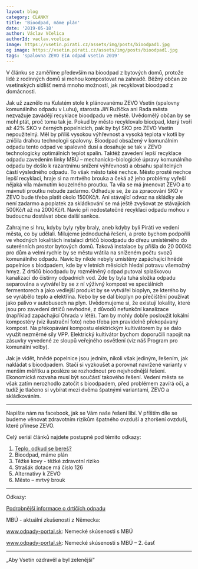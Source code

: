 ```yaml
---
layout: blog
category: CLANKY
title: 'Bioodpad, máme plán'
date: '2019-05-18'
author: Václav Včelica
authorId: vaclav.vcelica
image: https://vsetin.pirati.cz/assets/img/posts/bioodpad1.jpg
og image: https://vsetin.pirati.cz/assets/img/posts/bioodpad1.jpg
tags: 'spalovna ZEVO EIA odpad vsetin 2019'
---
```

V článku se zaměříme především na bioodpad z bytových domů, protože lidé z rodinných domů si mohou kompostovat na zahradě. Běžný občan ze vsetínských sídlišť nemá mnoho možností, jak recyklovat bioodpad z domácnosti.

Jak už zaznělo na Kulatém stole k plánovanému ZEVO Vsetín (spalovny komunálního odpadu v Luhu), starosta Jiří Ružička ani Rada města nezvažuje zavádějí recyklace bioodpadu ve městě. Uvědomělý občan by se mohl ptát, proč tomu tak je. Pokud by město recyklovalo biodpad, který tvoří až 42% SKO v černých popelnicích, pak by byl SKO pro ZEVO Vsetín nepoužitelný. Měl by příliš vysokou výhřevnost a vysoká teplota v kotli by zničila drahou technologii spalovny. Bioodpad obsažený v komunálním odpadu tento odpad ve spalovně dusí a dosahuje se tak v ZEVO technologicky optimálních teplot spalin. Taktéž zavedení lepší recyklace odpadu zavedením linky MBÚ – mechanicko-biologické úpravy komunálního odpadu by došlo k razantnímu snížení výhřevnosti a obsahu spalitelných částí výsledného odpadu. To však město také nechce. Město prostě nechce lepší recyklaci, hraje si na mrtvého brouka a čeká až jeho problémy vyřeší nějaká víla mávnutím kouzelného proutku. Ta víla se má jmenovat ZEVO a to mávnutí proutku nebude zadarmo. Odhaduje se, že za zpracování SKO v ZEVO bude třeba platit okolo 1500Kč/t. Ani stávající odvoz na skládky ale není zadarmo a poplatek za skládkování se má ještě zvyšovat ze stávajících 500Kč/t až na 2000Kč/t. Navíc při nedostatečné recyklaci odpadu mohou v budoucnu dostávat obce další sankce.

Zahrajme si hru, kdyby byly ryby braly, aneb kdyby byli Piráti ve vedení města, co by udělali. Milujeme jednoduchá řešení, a proto bychom podpořili ve vhodných lokalitách instalaci drtičů bioodpadu do dřezu umístěného do suterénních prostor bytových domů. Taková instalace by přišla do 20 000Kč pro dům a velmi rychle by se městu vrátila na sníženém počtu svozů komunálního odpadu. Navíc by nikde nebyly umístěny zapáchající hnědé popelnice s biodpadem, kde by v letních měsících hledal potravu všemožný hmyz. Z drtičů bioodpadu by rozmělněný odpad putoval splaškovou kanalizací do čistírny odpadních vod. Zde by byla tuhá složka odpadu separována a vytvářel by se z ní výživný kompost ve speciálních fermentorech a jako vedlejší produkt by se vytvářel bioplyn, ze kterého by se vyrábělo teplo a elektřina. Nebo by se dal bioplyn po přečištění používat jako palivo v autobusech na plyn. Uvědomujeme si, že existují lokality, které jsou pro zavedení drtičů nevhodné, z důvodů nefunkční kanalizace (například zapáchající Ohrada v létě). Tam by mohly dobře posloužit lokální kompostéry (viz ilustrační foto) nebo třeba jen pravidelně překopávaný kompost. Na překopávání kompostu elektrickým kultivátorem by se dalo využít nezměrné síly VPP. Elektrický kultivátor bychom doporučili napojit na zásuvky vyvedené ze sloupů veřejného osvětlení (viz náš Program pro komunální volby).

Jak je vidět, hnědé popelnice jsou jedním, nikoli však jediným, řešením, jak nakládat s bioodpadem. Stačí si vyzkoušet a porovnat navržené varianty v menším měřítku a posléze se rozhodnout pro nejvhodnější řešení. Ekonomická rozvaha musí být součástí takového řešení. Vedení města se však zatím nerozhodlo zatočit s bioodpadem, před problémem zavírá oči, a tudíž je tlačeno si vybírat mezi dvěma špatnými variantami, ZEVO a skládkováním.

- - -

Napište nám na facebook, jak se Vám naše řešení líbí. V příštím díle se budeme věnovat zdravotním rizikům špatného ovzduší a zhoršení ovzduší, které přinese ZEVO.

Celý seriál článků najdete postupně pod těmito odkazy:
1. <a href="https://vsetin.pirati.cz/aktuality/teplo-odkud-se-beres.html">Teplo, odkud se bereš?</a>
2. Bioodpad, máme plán
3. Těžké kovy - těžké zdravotní riziko
4. Strašák dotace má číslo 126
5. Alternativy k ZEVO
6. Město – mrtvý brouk

- - -

Odkazy:

<a href="https://youtu.be/e-a3_FyEnS0">Podrobnější informace o drtičích odpadu</a>

MBÚ - aktuální zkušenosti z Německa:

<a href="https://www.odpady-portal.sk/Dokument/103322/nemecke-skusenosti-s-mbu.aspx">www.odpady-portal.sk: Nemecké skúsenosti s MBÚ</a>

<a href="https://www.odpady-portal.sk/Dokument/103346/nemecke-skusenosti-s-mbu-2-cast.aspx">www.odpady-portal.sk: Nemecké skúsenosti s MBÚ – 2. časť</a>

- - -

„Aby Vsetín ozdravěl a byl zelenější“
